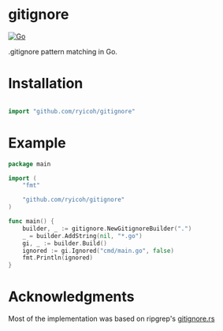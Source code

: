 # gitignore
[![Go](https://github.com/ryicoh/gitignore/actions/workflows/go.yml/badge.svg)](https://github.com/ryicoh/gitignore/actions/workflows/go.yml)

.gitignore pattern matching in Go.


# Installation
```go

import "github.com/ryicoh/gitignore"

```

# Example

```go
package main

import (
	"fmt"

	"github.com/ryicoh/gitignore"
)

func main() {
	builder, _ := gitignore.NewGitignoreBuilder(".")
	_ = builder.AddString(nil, "*.go")
	gi, _ := builder.Build()
	ignored := gi.Ignored("cmd/main.go", false)
	fmt.Println(ignored)
}
```

# Acknowledgments

Most of the implementation was based on ripgrep's [gitignore.rs](https://github.com/BurntSushi/ripgrep/blob/master/crates/ignore/src/gitignore.rs)
